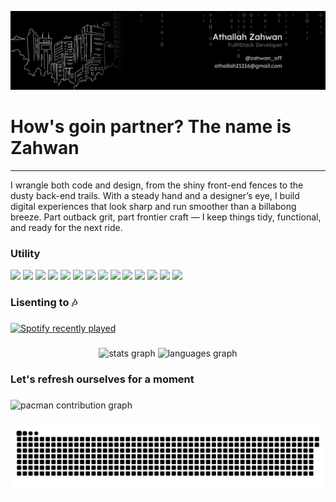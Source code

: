 ![Athallah Zahwan](img/Banner.png)

# How's goin partner? The name is Zahwan
___
I wrangle both code and design, from the shiny front-end fences to the dusty back-end trails. With a steady hand and a designer’s eye, I build digital experiences that look sharp and run smoother than a billabong breeze. Part outback grit, part frontier craft — I keep things tidy, functional, and ready for the next ride.


### Utility

<img src="https://img.shields.io/badge/HTML5-E34F26?style=for-the-badge&logo=html5&logoColor=white
" /> <img src="https://img.shields.io/badge/JavaScript-323330?style=for-the-badge&logo=javascript&logoColor=F7DF1E
" /> <img src="https://img.shields.io/badge/CSS3-1572B6?style=for-the-badge&logo=css3&logoColor=white
" /> <img src="https://img.shields.io/badge/TypeScript-007ACC?style=for-the-badge&logo=typescript&logoColor=white" /> <img src="https://img.shields.io/badge/next%20js-000000?style=for-the-badge&logo=nextdotjs&logoColor=white
" /> <img src="https://img.shields.io/badge/Node%20js-339933?style=for-the-badge&logo=nodedotjs&logoColor=white" /> <img src="https://img.shields.io/badge/npm-CB3837?style=for-the-badge&logo=npm&logoColor=white" /> <img src="https://img.shields.io/badge/React-20232A?style=for-the-badge&logo=react&logoColor=61DAFB" /> <img src="https://img.shields.io/badge/shadcn%2Fui-000000?style=for-the-badge&logo=shadcnui&logoColor=white" /> <img src="https://img.shields.io/badge/Vite-B73BFE?style=for-the-badge&logo=vite&logoColor=FFD62E" /> <img src="https://img.shields.io/badge/Tailwind_CSS-38B2AC?style=for-the-badge&logo=tailwind-css&logoColor=white" /> <img src="https://img.shields.io/badge/Bootstrap-563D7C?style=for-the-badge&logo=bootstrap&logoColor=white" /> <img src="https://img.shields.io/badge/Astro-0C1222?style=for-the-badge&logo=astro&logoColor=FDFDFE" /> <img src="https://img.shields.io/badge/Alpine%20JS-8BC0D0?style=for-the-badge&logo=alpinedotjs&logoColor=black" />


<h3 align="left">Lisenting to 🎶</h3>

###

<div align="left">
  <a href="https://open.spotify.com/user/Zahwan_official">
    <img src="https://spotify-recently-played-readme.vercel.app/api?user=Zahwan_official&count=5" alt="Spotify recently played"  />
  </a>
</div>

###

<div align="center">
  <img src="https://github-readme-stats.vercel.app/api?username=5iAht0l&hide_title=false&hide_rank=false&show_icons=true&include_all_commits=true&count_private=true&disable_animations=false&theme=dracula&locale=en&hide_border=false&order=1" height="150" alt="stats graph"  />
  <img src="https://github-readme-stats.vercel.app/api/top-langs?username=5iAht0l&locale=en&hide_title=false&layout=compact&card_width=320&langs_count=5&theme=dracula&hide_border=false&order=2" height="150" alt="languages graph"  />
</div>

###

<h3 align="left">Let's refresh ourselves for a moment</h3>

###

<picture>
  <source media="(prefers-color-scheme: dark)" srcset="https://raw.githubusercontent.com/5iAht0l/5iAht0l/output/pacman-contribution-graph-dark.svg">
  <source media="(prefers-color-scheme: light)" srcset="https://raw.githubusercontent.com/5iAht0l/5iAht0l/output/pacman-contribution-graph.svg">
  <img alt="pacman contribution graph" src="https://raw.githubusercontent.com/5iAht0l/5iAht0l/output/pacman-contribution-graph.svg">
</picture>

###

<img src="https://raw.githubusercontent.com/5iAht0l/5iAht0l/output/snake.svg" alt="Snake animation" />

###










